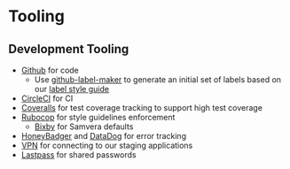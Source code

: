 # Tooling

## Development Tooling

* [Github](https://github.com/pulibrary) for code
  * Use [github-label-maker](https://github.com/pulibrary/github-label-maker) to generate an initial set of labels based on our [label style guide](https://github.com/pulibrary/pul_library_drupal/wiki/Issues-Label-Style-Guide)
* [CircleCI](https://circleci.com/gh/pulibrary) for CI
* [Coveralls](https://coveralls.io/github/pulibrary) for test coverage tracking to support high test coverage
* [Rubocop](https://github.com/bbatsov/rubocop) for style guidelines enforcement
  * [Bixby](https://github.com/samvera-labs/bixby) for Samvera defaults
* [HoneyBadger](https://www.honeybadger.io/) and
  [DataDog](https://app.datadoghq.com/) for error tracking
* [VPN](https://princeton.service-now.com/snap?sys_id=6023&id=kb_article) for connecting to our staging applications
* [Lastpass](https://informationsecurity.princeton.edu/LastPass) for shared passwords
